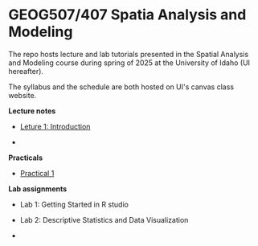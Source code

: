 # GEOG507/407 Spatia Analysis and Modeling

The repo hosts lecture and lab tutorials presented in the Spatial Analysis and Modeling course during spring of 2025 at the University of Idaho (UI hereafter). 

The syllabus and the schedule are both hosted on UI's canvas class website.

**Lecture notes**

-   [Leture 1: Introduction](Lecture_notes/Lecture1.html)

-   

**Practicals**

-   [Practical 1](Practicals/1_Practical.html)

**Lab assignments**

-   Lab 1: Getting Started in R studio

-   Lab 2: Descriptive Statistics and Data Visualization

-   
